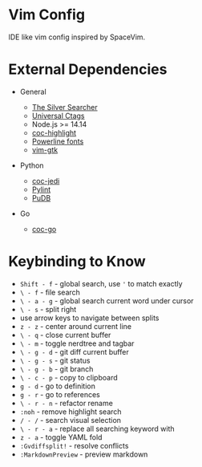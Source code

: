 # Vim Config

IDE like vim config inspired by SpaceVim.

# External Dependencies

* General
    * [The Silver Searcher](https://github.com/ggreer/the_silver_searcher)
    * [Universal Ctags](https://ctags.io/)
    * Node.js >= 14.14
    * [coc-highlight](https://github.com/neoclide/coc-highlight)
    * [Powerline fonts](https://github.com/powerline/fonts)
    * [vim-gtk](https://stackoverflow.com/questions/11489428/how-can-i-make-vim-paste-from-and-copy-to-the-systems-clipboard)

* Python
    * [coc-jedi](https://github.com/pappasam/coc-jedi)
    * [Pylint](https://pypi.org/project/pylint/)
    * [PuDB](https://pypi.org/project/pudb/)

* Go
    * [coc-go](https://github.com/josa42/coc-go)

# Keybinding to Know

* `Shift - f` - global search, use `'` to match exactly
* `\ - f` - file search
* `\ - a - g` - global search current word under cursor
* `\ - s` - split right
* use arrow keys to navigate between splits
* `z - z` - center around current line
* `\ - q` - close current buffer
* `\ - m` - toggle nerdtree and tagbar
* `\ - g - d` - git diff current buffer
* `\ - g - s` - git status
* `\ - g - b` - git branch
* `\ - c - p` - copy to clipboard
* `g - d` - go to definition
* `g - r` - go to references
* `\ - r - n` - refactor rename
* `:noh` - remove highlight search
* `/ - /` - search visual selection
* `\ - r - a` - replace all searching keyword with
* `z - a` - toggle YAML fold
* `:Gvdiffsplit!` - resolve conflicts
* `:MarkdownPreview` - preview markdown
